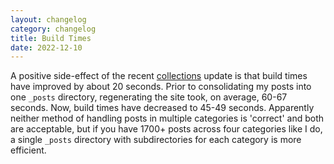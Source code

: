 ```yaml
---
layout: changelog
category: changelog
title: Build Times
date: 2022-12-10
---
```


A positive side-effect of the recent [collections](/2022/12/09/collections) update is that build times have improved by about 20 seconds. Prior to consolidating my posts into one <code>_posts</code> directory, regenerating the site took, on average, 60-67 seconds. Now, build times have decreased to 45-49 seconds. Apparently neither method of handling posts in multiple categories is 'correct' and both are acceptable, but if you have 1700+ posts across four categories like I do, a single <code>_posts</code> directory with subdirectories for each category is more efficient.
